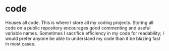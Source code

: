 # code
Houses all code.
This is where I store all my coding projects. Storing all code on a public repository encourages good commenting and useful variable names.
Sometimes I sacrifice efficiency in my code for readability; I would prefer anyone be able to understand my code than it be blazing fast in most cases.
